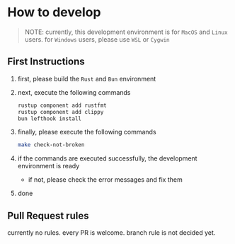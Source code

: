 # How to develop

> NOTE: currently, this development environment is for `MacOS` and `Linux` users. for `Windows` users, please use `WSL` or `Cygwin`

## First Instructions

1. first, please build the `Rust` and `Bun` environment
2. next, execute the following commands

    ```bash
    rustup component add rustfmt
    rustup component add clippy
    bun lefthook install
    ```

3. finally, please execute the following commands

    ```bash
    make check-not-broken
    ```

4. if the commands are executed successfully, the development environment is ready
    - if not, please check the error messages and fix them
5. done

## Pull Request rules

currently no rules. every PR is welcome.
branch rule is not decided yet.
